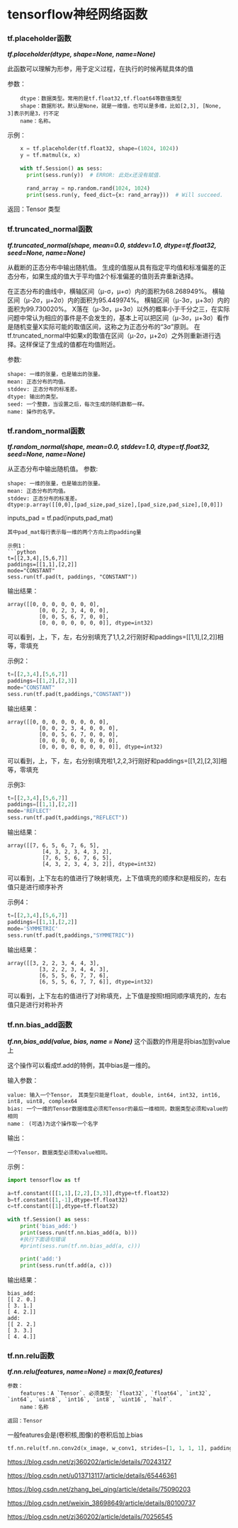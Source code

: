 # tensorflow神经网络函数
### tf.placeholder函数

***tf.placeholder(dtype, shape=None, name=None)***


此函数可以理解为形参，用于定义过程，在执行的时候再赋具体的值

参数：
```
    dtype：数据类型。常用的是tf.float32,tf.float64等数值类型
    shape：数据形状。默认是None，就是一维值，也可以是多维，比如[2,3], [None, 3]表示列是3，行不定
    name：名称。
```
示例：
```python
    x = tf.placeholder(tf.float32, shape=(1024, 1024))
    y = tf.matmul(x, x)
     
    with tf.Session() as sess:
      print(sess.run(y))  # ERROR: 此处x还没有赋值.
     
      rand_array = np.random.rand(1024, 1024)
      print(sess.run(y, feed_dict={x: rand_array}))  # Will succeed.
```
返回：Tensor 类型
### tf.truncated_normal函数
***tf.truncated_normal(shape, mean=0.0, stddev=1.0, dtype=tf.float32, seed=None, name=None)***

从截断的正态分布中输出随机值。
生成的值服从具有指定平均值和标准偏差的正态分布，如果生成的值大于平均值2个标准偏差的值则丢弃重新选择。

在正态分布的曲线中，横轴区间（μ-σ，μ+σ）内的面积为68.268949%。
横轴区间（μ-2σ，μ+2σ）内的面积为95.449974%。
横轴区间（μ-3σ，μ+3σ）内的面积为99.730020%。
X落在（μ-3σ，μ+3σ）以外的概率小于千分之三，在实际问题中常认为相应的事件是不会发生的，基本上可以把区间（μ-3σ，μ+3σ）看作是随机变量X实际可能的取值区间，这称之为正态分布的“3σ”原则。
在tf.truncated_normal中如果x的取值在区间（μ-2σ，μ+2σ）之外则重新进行选择。这样保证了生成的值都在均值附近。

参数:

    shape: 一维的张量，也是输出的张量。
    mean: 正态分布的均值。
    stddev: 正态分布的标准差。
    dtype: 输出的类型。
    seed: 一个整数，当设置之后，每次生成的随机数都一样。
    name: 操作的名字。
    
### tf.random_normal函数
***tf.random_normal(shape, mean=0.0, stddev=1.0, dtype=tf.float32, seed=None, name=None)***

从正态分布中输出随机值。
参数:

    shape: 一维的张量，也是输出的张量。
    mean: 正态分布的均值。
    stddev: 正态分布的标准差。
    dtype:p.array([[0,0],[pad_size,pad_size],[pad_size,pad_size],[0,0]])

inputs_pad = tf.pad(inputs,pad_mat)
```
其中pad_mat每行表示每一维的两个方向上的padding量

示例1：
```python
t=[[2,3,4],[5,6,7]]
paddings=[[1,1],[2,2]]
mode="CONSTANT"
sess.run(tf.pad(t, paddings, "CONSTANT"))
```
输出结果：
```
array([[0, 0, 0, 0, 0, 0, 0],
          [0, 0, 2, 3, 4, 0, 0],
          [0, 0, 5, 6, 7, 0, 0],
          [0, 0, 0, 0, 0, 0, 0]], dtype=int32)
```
可以看到，上，下，左，右分别填充了1,1,2,2行刚好和paddings=[[1,1],[2,2]]相等，零填充

示例2：
```python
t=[[2,3,4],[5,6,7]]
paddings=[[1,2],[2,3]]
mode="CONSTANT"
sess.run(tf.pad(t,paddings,"CONSTANT"))
```
输出结果：
```
array([[0, 0, 0, 0, 0, 0, 0, 0],
          [0, 0, 2, 3, 4, 0, 0, 0],
          [0, 0, 5, 6, 7, 0, 0, 0],
          [0, 0, 0, 0, 0, 0, 0, 0],
          [0, 0, 0, 0, 0, 0, 0, 0]], dtype=int32)
```
可以看到，上，下，左，右分别填充啦1,2,2,3行刚好和paddings=[[1,2],[2,3]]相等，零填充

示例3:
```python
t=[[2,3,4],[5,6,7]]
paddings=[[1,1],[2,2]]
mode='REFLECT'
sess.run(tf.pad(t,paddings,"REFLECT"))
```
输出结果：
```
array([[7, 6, 5, 6, 7, 6, 5],
           [4, 3, 2, 3, 4, 3, 2],
           [7, 6, 5, 6, 7, 6, 5],
           [4, 3, 2, 3, 4, 3, 2]], dtype=int32)
```
可以看到，上下左右的值进行了映射填充，上下值填充的顺序和t是相反的，左右值只是进行顺序补齐

示例4：
```python
t=[[2,3,4],[5,6,7]]
paddings=[[1,1],[2,2]]
mode='SYMMETRIC'
sess.run(tf.pad(t,paddings,"SYMMETRIC"))
```
输出结果：
```
array([[3, 2, 2, 3, 4, 4, 3],
          [3, 2, 2, 3, 4, 4, 3],
          [6, 5, 5, 6, 7, 7, 6],
          [6, 5, 5, 6, 7, 7, 6]], dtype=int32)
```
可以看到，上下左右的值进行了对称填充，上下值是按照t相同顺序填充的，左右值只是进行对称补齐

### tf.nn.bias_add函数
***tf.nn,bias_add(value, bias, name = None)***
这个函数的作用是将bias加到value上

这个操作可以看成tf.add的特例，其中bias是一维的。

输入参数：
```
value: 输入一个Tensor， 其类型只能是float, double, int64, int32, int16, int8, uint8, complex64
bias: 一个一维的Tensor数据维度必须和Tensor的最后一维相同，数据类型必须和value的相同
name： (可选)为这个操作取一个名字
```
输出：
```
一个Tensor，数据类型必须和value相同。
```
示例：
```python
import tensorflow as tf
 
a=tf.constant([[1,1],[2,2],[3,3]],dtype=tf.float32)
b=tf.constant([1,-1],dtype=tf.float32)
c=tf.constant([1],dtype=tf.float32)
 
with tf.Session() as sess:
    print('bias_add:')
    print(sess.run(tf.nn.bias_add(a, b)))
    #执行下面语句错误
    #print(sess.run(tf.nn.bias_add(a, c)))
 
    print('add:')
    print(sess.run(tf.add(a, c)))
```
输出结果：
```
bias_add:
[[ 2. 0.]
[ 3. 1.]
[ 4. 2.]]
add:
[[ 2. 2.]
[ 3. 3.]
[ 4. 4.]]
```
### tf.nn.relu函数

***tf.nn.relu(features, name=None)  = max(0,features)***

```
参数：
    features：A `Tensor`. 必须类型: `float32`, `float64`, `int32`, `int64`, `uint8`, `int16`, `int8`, `uint16`, `half`.
    name：名称

返回：Tensor
```

一般features会是(卷积核,图像)的卷积后加上bias
```python
tf.nn.relu(tf.nn.conv2d(x_image, w_conv1, strides=[1, 1, 1, 1], padding='SAME') + b_conv1)
```


https://blog.csdn.net/zj360202/article/details/70243127

https://blog.csdn.net/u013713117/article/details/65446361

https://blog.csdn.net/zhang_bei_qing/article/details/75090203

https://blog.csdn.net/weixin_38698649/article/details/80100737

https://blog.csdn.net/zj360202/article/details/70256545
